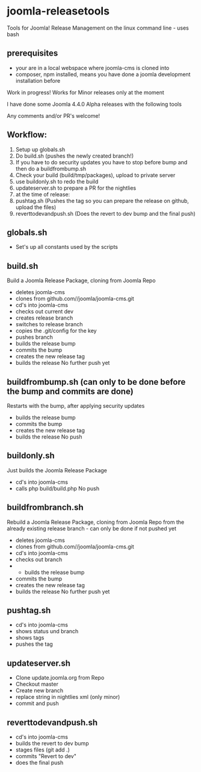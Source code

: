 # joomla-releasetools
Tools for Joomla! Release Management on the linux command line - uses bash

## prerequisites
- your are in a local webspace where joomla-cms is cloned into
- composer, npm installed, means you have done a joomla development installation before

Work in progress! Works for Minor releases only at the moment

I have done some Joomla 4.4.0 Alpha releases with the following tools

Any comments and/or PR's welcome!

## Workflow:
1) Setup up globals.sh
2) Do build.sh (pushes the newly created branch!)
3) If you have to do security updates you have to stop before bump and then do a buildfrombump.sh 
4) Check your build (build/tmp/packages), upload to private server
5) use buildonly.sh to redo the build
6) updateserver.sh to prepare a PR for the nightlies
7) at the time of release:
8) pushtag.sh (Pushes the tag so you can prepare the release on github, upload the files)
9) reverttodevandpush.sh (Does the revert to dev bump and the final push)


## globals.sh
- Set's up all constants used by the scripts

## build.sh
Build a Joomla Release Package, cloning from Joomla Repo
- deletes joomla-cms
- clones from github.com//joomla/joomla-cms.git
- cd's into joomla-cms
- checks out current dev
- creates release branch
- switches to release branch
- copies the .git/config for the key
- pushes branch
- builds the release bump
- commits the bump
- creates the new release tag
- builds the release
No further push yet

## buildfrombump.sh (can only to be done before the bump and commits are done)
Restarts with the bump, after applying security updates
- builds the release bump
- commits the bump
- creates the new release tag
- builds the release
No push

## buildonly.sh
Just builds the Joomla Release Package
- cd's into joomla-cms
- calls php build/build.php
No push

## buildfrombranch.sh
Rebuild a Joomla Release Package, cloning from Joomla Repo from the already existing release branch - can only be done if not pushed yet
- deletes joomla-cms
- clones from github.com//joomla/joomla-cms.git
- cd's into joomla-cms
- checks out branch
- - builds the release bump
- commits the bump
- creates the new release tag
- builds the release
No further push yet

## pushtag.sh
- cd's into joomla-cms
- shows status und branch
- shows tags
- pushes the tag

## updateserver.sh 
- Clone update.joomla.org from Repo
- Checkout master
- Create new branch 
- replace string in nightlies xml (only minor)
- commit and push  

## reverttodevandpush.sh
- cd's into joomla-cms
- builds the revert to dev bump
- stages files (git add .)
- commits "Revert to dev"
- does the final push
